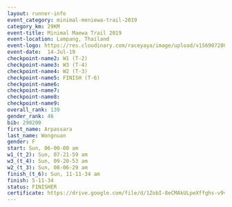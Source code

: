 ```yaml
---
layout: runner-info 
event_category: minimal-meniewa-trail-2019 
category_km: 29KM 
event-title: Minimal Maewa Trail 2019 
event-location: Lampang, Thailand 
event-logo: https://res.cloudinary.com/raceyaya/image/upload/v1569072805/logo/minimal-trail_ktnvsp.jpg 
event-date:  14-Jul-19 
checkpoint-name2: W1 (T-2) 
checkpoint-name3: W3 (T-4) 
checkpoint-name4: W2 (T-3) 
checkpoint-name5: FINISH (T-6) 
checkpoint-name6: 
checkpoint-name7: 
checkpoint-name8: 
checkpoint-name9: 
overall_rank: 139
gender_rank: 46
bib: 290200
first_name: Arpassara
last_name: Wongnuan
gender: F
start: Sun, 06-00-00 am
w1_(t_2): Sun, 07-21-59 am
w3_(t_4): Sun, 09-20-53 am
w2_(t_3): Sun, 08-06-29 am
finish_(t_6): Sun, 11-11-34 am
finish: 5-11-34
status: FINISHER
certificate: https://drive.google.com/file/d/1ZobI-8eCMAkULpeXffghs-v9vd3MyU6q/view?usp=sharing
---
```

